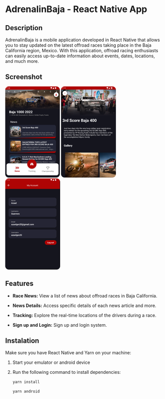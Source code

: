 # AdrenalinBaja - React Native App

## Description

AdrenalinBaja is a mobile application developed in React Native that allows you to stay updated on the latest offroad races taking place in the Baja California region, Mexico. With this application, offroad racing enthusiasts can easily access up-to-date information about events, dates, locations, and much more.

## Screenshot
![](./src/assets/home.png) ![](./src/assets/news.png) ![](./src/assets/login.png)

## Features

- **Race News:** View a list of news about offroad races in Baja California.

- **News Details:** Access specific details of each news article and more.

- **Tracking:** Explore the real-time locations of the drivers during a race.

- **Sign up and Login:** Sign up and login system.

## Instalation

Make sure you have React Native and Yarn on your machine:
1. Start your emulator or android device
2. Run the following command to install dependencies:

   ```shell
   yarn install
   ```
    ```shell
    yarn android
